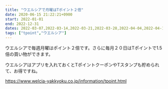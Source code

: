 ```yaml
---
title: "ウエルシアで月曜はTポイント２倍"
date: 2020-06-15 21:22:21+0900
start: 2022-01-01
end: 2022-12-31
dates: 2022-03-07,2022-03-14,2022-03-21,2022-03-28,2022-04-04,2022-04-11,2022-04-18,2022-04-25,2022-05-02,2022-05-09,2022-05-16,2022-05-23
tags: ["tpoint","ウエルシア"]
---
```

ウエルシアで毎週月曜はポイント２倍です。さらに毎月２０日はTポイントで1.5倍の買い物ができます。

ウエルシアはアプリを入れておくとTポイントクーポンやTスタンプも貯められて、お得ですね。

https://www.welcia-yakkyoku.co.jp/information/tpoint.html

